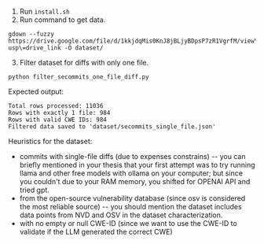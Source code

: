 1. Run `install.sh`
2. Run command to get data.

```
gdown --fuzzy https://drive.google.com/file/d/1kkjdqMis0KnJ8jBLjyBDpsP7zR1VgrfM/view\?usp\=drive_link -O dataset/
```

3. Filter dataset for diffs with only one file. 
```
python filter_secommits_one_file_diff.py 
```
Expected output:
```
Total rows processed: 11036
Rows with exactly 1 file: 984
Rows with valid CWE IDs: 984
Filtered data saved to 'dataset/secommits_single_file.json'
```

Heuristics for the dataset:
* commits with single-file diffs (due to expenses constrains) -- you can briefly mentioned in your thesis that your first attempt was to try running llama and other free models with ollama on your computer; but since you couldn't due to your RAM memory, you shifted for OPENAI API and tried gpt.
* from the open-source vulnerability database (since osv is considered the most reliable source) -- you should mention the dataset includes data points from NVD and OSV in the dataset characterization.
* with no empty or null CWE-ID (since we want to use the CWE-ID to validate if the LLM generated the correct CWE)
